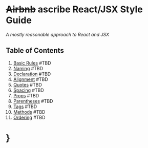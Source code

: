 # ~~Airbnb~~ ascribe React/JSX Style Guide

*A mostly reasonable approach to React and JSX*

## Table of Contents

  1. [Basic Rules](#basic-rules) #TBD
  1. [Naming](#naming) #TBD
  1. [Declaration](#declaration) #TBD
  1. [Alignment](#alignment) #TBD
  1. [Quotes](#quotes) #TBD
  1. [Spacing](#spacing) #TBD
  1. [Props](#props) #TBD
  1. [Parentheses](#parentheses) #TBD
  1. [Tags](#tags) #TBD
  1. [Methods](#methods) #TBD
  1. [Ordering](#ordering) #TBD

# }
